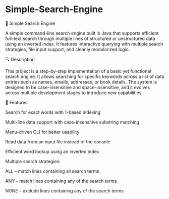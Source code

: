 # Simple-Search-Engine

📘 Simple Search Engine

A simple command-line search engine built in Java that supports efficient full-text search through multiple lines of structured or unstructured data using an inverted index. It features interactive querying with multiple search strategies, file input support, and cleanly modularized logic.

🔍 Description

This project is a step-by-step implementation of a basic yet functional search engine. It allows searching for specific keywords across a list of data entries such as names, emails, addresses, or book details. The system is designed to be case-insensitive and space-insensitive, and it evolves across multiple development stages to introduce new capabilities.

🚀 Features

Search for exact words with 1-based indexing

Multi-line data support with case-insensitive substring matching

Menu-driven CLI for better usability

Read data from an input file instead of the console

Efficient word lookup using an inverted index

Multiple search strategies:

ALL – match lines containing all search terms

ANY – match lines containing any of the search terms

NONE – exclude lines containing any of the search terms
